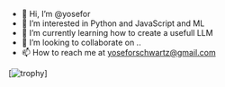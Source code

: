 - 👋 Hi, I’m @yosefor
- 👀 I’m interested in Python and JavaScript and ML
- 🌱 I’m currently learning how to create a usefull LLM
- 💞️ I’m looking to collaborate on ..
- 📫 How to reach me at yoseforschwartz@gmail.com

<!---
yosefor/yosefor is a ✨ special ✨ repository because its `README.md` (this file) appears on your GitHub profile.
You can click the Preview link to take a look at your changes.
--->

[![trophy](https://github-profile-trophy.vercel.app/?username=yourusername&theme=onedark)]

